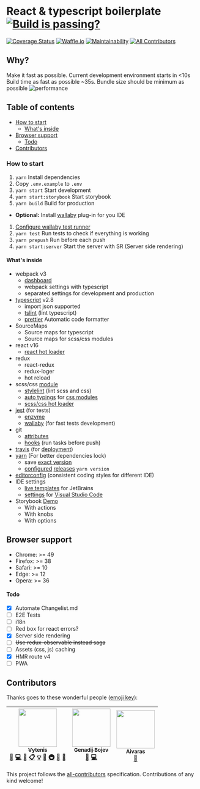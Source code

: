 # React & typescript boilerplate [![Build is passing?](https://travis-ci.org/nfq-eta/react-typescript.svg?branch=master)](https://travis-ci.org/nfq-eta/react-typescript)
[![Coverage Status](https://coveralls.io/repos/github/nfq-eta/react-typescript/badge.svg)](https://coveralls.io/github/nfq-eta/react-typescript)
[![Waffle.io](https://badge.waffle.io/nfq-eta/react-typescript.svg?columns=Backlog,In%20Progress,Done)](https://waffle.io/nfq-eta/react-typescript)
[![Maintainability](https://api.codeclimate.com/v1/badges/7f1962ba5828c6273d14/maintainability)](https://codeclimate.com/github/nfq-eta/react-typescript/maintainability)
[![All Contributors](https://img.shields.io/badge/all_contributors-3-orange.svg?style=flat-square)](#contributors)

## Why?
Make it fast as possible. Current development environment starts in <10s
Build time as fast as possible ~35s.
Bundle size should be minimum as possible
![performance](https://i.imgur.com/t3AS08T.png)

## Table of contents
<!-- START doctoc generated TOC please keep comment here to allow auto update -->
<!-- DON'T EDIT THIS SECTION, INSTEAD RE-RUN doctoc TO UPDATE -->


  - [How to start](#how-to-start)
    - [What's inside](#whats-inside)
- [Browser support](#browser-support)
    - [Todo](#todo)
- [Contributors](#contributors)

<!-- END doctoc generated TOC please keep comment here to allow auto update -->

### How to start
1. `yarn` Install dependencies
1. Copy `.env.example` to `.env`
1. `yarn start` Start development
1. `yarn start:storybook` Start storybook
1. `yarn build` Build for production
  * **Optional:** Install [wallaby](https://wallabyjs.com/download/) plug-in for you IDE
1. [Configure wallaby test runner](https://wallabyjs.com/docs/intro/install.html)
1. `yarn test` Run tests to check if everything is working
1. `yarn prepush` Run before each push
1. `yarn start:server` Start the server with SR (Server side rendering)

#### What's inside
* webpack v3
    * [dashboard](https://github.com/FormidableLabs/webpack-dashboard)
    * webpack settings with typescript
    * separated settings for development and production
* [typescript](https://www.typescriptlang.org/) v2.8
    * import json supported
    * [tslint](https://palantir.github.io/tslint/) (lint typescript)
    * [prettier](https://github.com/prettier/prettier) Automatic code formatter
* SourceMaps
    * Source maps for typescript
    * Source maps for scss/css modules
* react v16
    * [react hot loader](https://github.com/gaearon/react-hot-loader)
* redux
    * react-redux
    * redux-loger
    * hot reload
* scss/css [module](https://github.com/css-modules/css-modules)
    * [stylelint](https://github.com/stylelint/stylelint) (lint scss and css)
    * [auto typings](https://github.com/Quramy/typed-css-modules) for [css modules](https://github.com/Jimdo/typings-for-css-modules-loader)
    * [scss/css hot loader](https://github.com/shepherdwind/css-hot-loader)
* [jest](https://facebook.github.io/jest/) (for tests)
    * [enzyme](http://airbnb.io/enzyme/)
    * [wallaby](https://wallabyjs.com/) (for fast tests development)
* git
    * [attributes](https://github.com/nfq-eta/react-typescript/blob/87722dafa58006fa6bf672110ffc6d87fe5ae8a5/.gitattributes)
    * [hooks](https://www.npmjs.com/package/husky) (run tasks before push)
* [travis](https://travis-ci.org) (for [deployment](https://github.com/nfq-eta/react-typescript/blob/6312bdfdbb62130f8df8581c99407f89c20f590c/.travis.yml))
* [yarn](https://yarnpkg.com/) (For better dependencies lock)
    * save [exact version](https://github.com/nfq-eta/react-typescript/blob/6312bdfdbb62130f8df8581c99407f89c20f590c/.yarnrc#L1)
    * [configured](https://github.com/nfq-eta/react-typescript/blob/6312bdfdbb62130f8df8581c99407f89c20f590c/.yarnrc#L2-L3) [releases](https://yarnpkg.com/lang/en/docs/cli/version/) `yarn version`
* [editorconfig](http://editorconfig.org/) (consistent coding styles for different IDE)
* IDE settings
    * [live templates](https://github.com/nfq-eta/react-typescript/blob/41feb9fd606e4f024ff3724703141aa899d595d9/config/jetBrains/settings.jar) for JetBrains
    * [settings](https://github.com/nfq-eta/react-typescript/tree/master/.vscode) for [Visual Studio Code](https://code.visualstudio.com/Download)
* Storybook [Demo](https://nfq-eta.github.io/react-typescript/docs)
    * With actions
    * With knobs
    * With options
    
## Browser support
* Chrome: >= 49
* Firefox: >= 38
* Safari: >= 10
* Edge: >= 12
* Opera: >= 36

#### Todo
* [x] Automate Changelist.md
* [ ] E2E Tests
* [ ] i18n
* [ ] Red box for react errors?
* [x] Server side rendering
* [ ] ~~Use redux-observable instead saga~~
* [ ] Assets (css, js) caching
* [x] HMR route v4
* [ ] PWA

## Contributors

Thanks goes to these wonderful people ([emoji key](https://github.com/kentcdodds/all-contributors#emoji-key)):

<!-- ALL-CONTRIBUTORS-LIST:START - Do not remove or modify this section -->
<!-- prettier-ignore -->
| [<img src="https://avatars2.githubusercontent.com/u/468006?v=4" width="100px;"/><br /><sub><b>Vytenis</b></sub>](https://github.com/FDiskas)<br />[🐛](https://github.com/FDiskas/react-typescript/issues?q=author%3AFDiskas "Bug reports") [💻](https://github.com/FDiskas/react-typescript/commits?author=FDiskas "Code") [📖](https://github.com/FDiskas/react-typescript/commits?author=FDiskas "Documentation") [📋](#eventOrganizing-FDiskas "Event Organizing") [💡](#example-FDiskas "Examples") [🤔](#ideas-FDiskas "Ideas, Planning, & Feedback") [🚇](#infra-FDiskas "Infrastructure (Hosting, Build-Tools, etc)") [👀](#review-FDiskas "Reviewed Pull Requests") [🔧](#tool-FDiskas "Tools") | [<img src="https://avatars3.githubusercontent.com/u/12097258?v=4" width="100px;"/><br /><sub><b>Genadij Bojev</b></sub>](https://github.com/gennbo)<br />[🐛](https://github.com/FDiskas/react-typescript/issues?q=author%3Agennbo "Bug reports") [💻](https://github.com/FDiskas/react-typescript/commits?author=gennbo "Code") | [<img src="https://avatars0.githubusercontent.com/u/17545646?v=4" width="100px;"/><br /><sub><b>Aivaras</b></sub>](https://github.com/aivaras-b)<br />[👀](#review-aivaras-b "Reviewed Pull Requests") |
| :---: | :---: | :---: |
<!-- ALL-CONTRIBUTORS-LIST:END -->

This project follows the [all-contributors](https://github.com/kentcdodds/all-contributors) specification. Contributions of any kind welcome!
